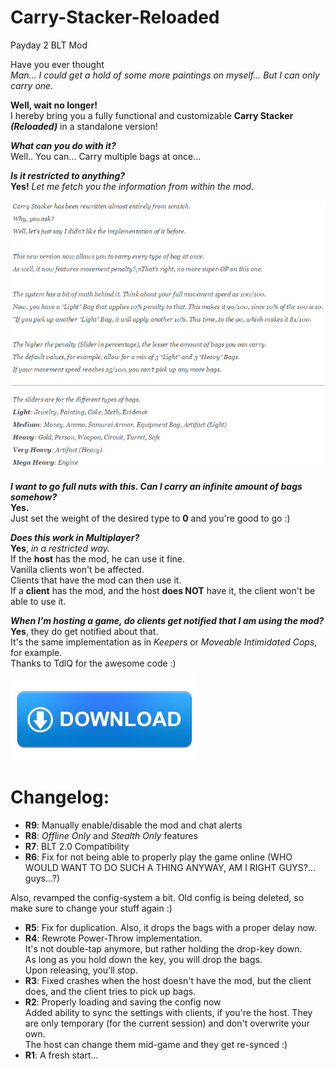 # Carry-Stacker-Reloaded
Payday 2 BLT Mod

Have you ever thought  
*Man... I could get a hold of some more paintings on myself... But I can only carry one.*

**Well, wait no longer!**  
I hereby bring you a fully functional and customizable **Carry Stacker *(Reloaded)*** in a standalone version! 

***What can you do with it?***  
Well.. You can... Carry multiple bags at once...

***Is it restricted to anything?***  
**Yes!** *Let me fetch you the information from within the mod.*  

![Instructions](img/modDescription.png)

***I want to go full nuts with this. Can I carry an infinite amount of bags somehow?***  
**Yes.**  
Just set the weight of the desired type to **0** and you're good to go :)

***Does this work in Multiplayer?***  
**Yes**, *in a restricted way.*  
If the **host** has the mod, he can use it fine.  
Vanilla clients won't be affected.  
Clients that have the mod can then use it.  
If a **client** has the mod, and the host **does NOT** have it, the client won't be able to use it.  

***When I'm hosting a game, do clients get notified that I am using the mod?***  
**Yes**, they do get notified about that.  
It's the same implementation as in *Keepers* or *Moveable Intimidated Cops*, for example.  
Thanks to TdlQ for the awesome code :)

[![Download](img/downloadButton.png)](https://github.com/enragedpixel/Carry-Stacker-Reloaded/archive/master.zip)

# Changelog:
- **R9**: Manually enable/disable the mod and chat alerts
- **R8**: _Offline Only_ and _Stealth Only_ features
- **R7**: BLT 2.0 Compatibility
- **R6**: Fix for not being able to properly play the game online (WHO WOULD WANT TO DO SUCH A THING ANYWAY, AM I RIGHT GUYS?... guys...?)  

Also, revamped the config-system a bit. Old config is being deleted, so make sure to change your stuff again :)  
- **R5**: Fix for duplication. Also, it drops the bags with a proper delay now. 
- **R4**: Rewrote Power-Throw implementation.  
It's not double-tap anymore, but rather holding the drop-key down.  
As long as you hold down the key, you will drop the bags.  
Upon releasing, you'll stop.  
- **R3**: Fixed crashes when the host doesn't have the mod, but the client does, and the client tries to pick up bags.  
- **R2**: Properly loading and saving the config now  
Added ability to sync the settings with clients, if you're the host. They are only temporary (for the current session) and don't overwrite your own.  
The host can change them mid-game and they get re-synced :)  
- **R1**: A fresh start...
